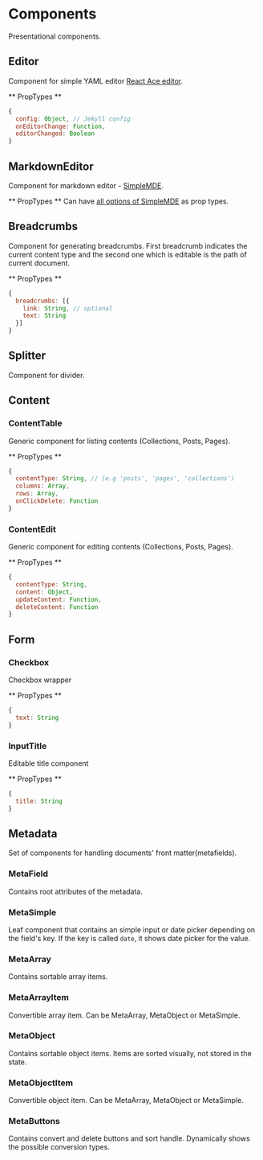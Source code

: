 # Components
Presentational components.

## Editor
Component for simple YAML editor [React Ace editor](https://github.com/securingsincity/react-ace).

** PropTypes **
``` javascript
{
  config: Object, // Jekyll config
  onEditorChange: Function,
  editorChanged: Boolean
}
```

## MarkdownEditor
Component for markdown editor - [SimpleMDE](https://simplemde.com/).

** PropTypes **
Can have [all options of SimpleMDE](https://github.com/NextStepWebs/simplemde-markdown-editor#configuration) as prop types.

## Breadcrumbs
Component for generating breadcrumbs. First breadcrumb indicates the current content
type and the second one which is editable is the path of current document.

** PropTypes **
``` javascript
{
  breadcrumbs: [{
    link: String, // optional
    text: String
  }]
}
```

## Splitter
Component for divider.

## Content

### ContentTable
Generic component for listing contents (Collections, Posts, Pages).

** PropTypes **
``` javascript
{
  contentType: String, // (e.g 'posts', 'pages', 'collections')
  columns: Array,
  rows: Array,
  onClickDelete: Function
}
```

### ContentEdit
Generic component for editing contents (Collections, Posts, Pages).

** PropTypes **
``` javascript
{
  contentType: String,
  content: Object,
  updateContent: Function,
  deleteContent: Function
}
```

## Form

### Checkbox
Checkbox wrapper

** PropTypes **
``` javascript
{
  text: String
}
```

### InputTitle
Editable title component

** PropTypes **
``` javascript
{
  title: String
}
```

## Metadata
Set of components for handling documents' front matter(metafields).

### MetaField
Contains root attributes of the metadata.

### MetaSimple
Leaf component that contains an simple input or date picker depending on the field's
key. If the key is called `date`, it shows date picker for the value.

### MetaArray
Contains sortable array items.

### MetaArrayItem
Convertible array item. Can be MetaArray, MetaObject or MetaSimple.

### MetaObject
Contains sortable object items. Items are sorted visually, not stored in the state.

### MetaObjectItem
Convertible object item. Can be MetaArray, MetaObject or MetaSimple.

### MetaButtons
Contains convert and delete buttons and sort handle. Dynamically shows the possible
conversion types.
